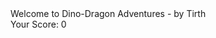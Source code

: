 
<!DOCTYPE html>
<html lang="en">
<head>
    <meta charset="UTF-8">
    <meta name="viewport" content="width=device-width, initial-scale=1.0">
    <title>Dino-Dragon Game</title>
    <link rel="stylesheet" href="style.css">
    <script src="script.js"></script>
</head>
<body>
      <div class="gameContainer">
          <div class="gameOver">Welcome to Dino-Dragon Adventures - by Tirth </div>
          <div class="dino"></div>
          <div id="scoreCont">Your Score: 0</div>
          <div class="obstacle obstacleAni"></div>
      </div>
</body>
</html>
